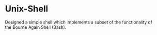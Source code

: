 # Unix-Shell
Designed a simple shell which implements a subset of the functionality of the Bourne Again Shell (Bash).
